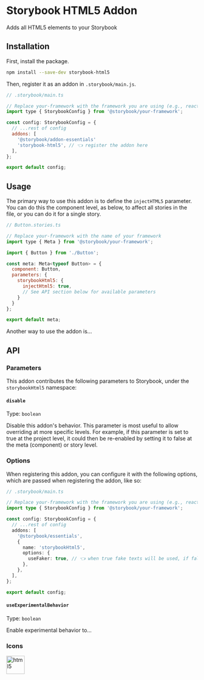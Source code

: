 # Storybook HTML5 Addon
Adds all HTML5 elements to your Storybook

## Installation

First, install the package.

```sh
npm install --save-dev storybook-html5
```

Then, register it as an addon in `.storybook/main.js`.

```js
// .storybook/main.ts

// Replace your-framework with the framework you are using (e.g., react-webpack5, vue3-vite)
import type { StorybookConfig } from '@storybook/your-framework';

const config: StorybookConfig = {
  // ...rest of config
  addons: [
    '@storybook/addon-essentials'
    'storybook-html5', // 👈 register the addon here
  ],
};

export default config;
```

## Usage

The primary way to use this addon is to define the `injectHTML5` parameter. You can do this the
component level, as below, to affect all stories in the file, or you can do it for a single story.

```js
// Button.stories.ts

// Replace your-framework with the name of your framework
import type { Meta } from '@storybook/your-framework';

import { Button } from './Button';

const meta: Meta<typeof Button> = {
  component: Button,
  parameters: {
    storybookHtml5: {
      injectHtml5: true,
      // See API section below for available parameters
    }
  }
};

export default meta;
```

Another way to use the addon is...

## API

### Parameters

This addon contributes the following parameters to Storybook, under the `storybookHtml5` namespace:

#### `disable`

Type: `boolean`

Disable this addon's behavior. This parameter is most useful to allow overriding at more specific
levels. For example, if this parameter is set to true at the project level, it could then be
re-enabled by setting it to false at the meta (component) or story level.

### Options

When registering this addon, you can configure it with the following options, which are passed when
registering the addon, like so:

```ts
// .storybook/main.ts

// Replace your-framework with the framework you are using (e.g., react-webpack5, vue3-vite)
import type { StorybookConfig } from '@storybook/your-framework';

const config: StorybookConfig = {
  // ...rest of config
  addons: [
    '@storybook/essentials',
    {
      name: 'storybookHtml5',
      options: {
        useFaker: true, // 👈 when true fake texts will be used, if false args will be empty
      },
    },
  ],
};

export default config;
```

#### `useExperimentalBehavior`

Type: `boolean`

Enable experimental behavior to...

### Icons

<img src='https://github.com/vardumper/storybook-html5/assets/21208397/c8d73198-0135-4c48-a4ca-33ea1a744a02' title='html5' width='48' height='48'>
